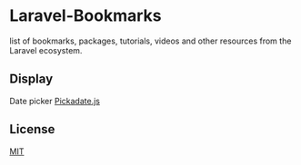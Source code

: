 # Laravel-Bookmarks
 list of bookmarks, packages, tutorials, videos and other resources from the Laravel ecosystem.
 
## Display

Date picker
[Pickadate.js](https://github.com/amsul/pickadate.js) 



## License
[MIT](https://choosealicense.com/licenses/mit/)
